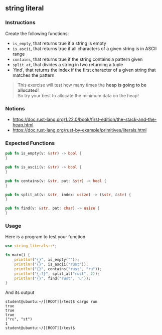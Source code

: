 ## string literal

### Instructions

Create the following functions:

- `is_empty`, that returns true if a string is empty
- `is_ascii`, that returns true if all characters of a given string is in ASCII range
- `contains`, that returns true if the string contains a pattern given
- `split_at`, that divides a string in two returning a tuple
- `find', that returns the index if the first character of a given string that matches the pattern

> This exercise will test how many times the **heap is going to be allocated**!\
> So try your best to allocate the minimum data on the heap!

### Notions

- https://doc.rust-lang.org/1.22.0/book/first-edition/the-stack-and-the-heap.html
- https://doc.rust-lang.org/rust-by-example/primitives/literals.html

### Expected Functions

```rust
pub fn is_empty(v: &str) -> bool {
}

pub fn is_ascii(v: &str) -> bool {
}

pub fn contains(v: &str, pat: &str) -> bool {
}

pub fn split_at(v: &str, index: usize) -> (&str, &str) {
}

pub fn find(v: &str, pat: char) -> usize {
}
```

### Usage

Here is a program to test your function

```rust
use string_literals::*;

fn main() {
    println!("{}", is_empty(""));
    println!("{}", is_ascii("rust"));
    println!("{}", contains("rust", "ru"));
    println!("{:?}", split_at("rust", 2));
    println!("{}", find("rust", 'u'));
}
```

And its output

```console
student@ubuntu:~/[[ROOT]]/test$ cargo run
true
true
true
("ru", "st")
1
student@ubuntu:~/[[ROOT]]/test$
```

